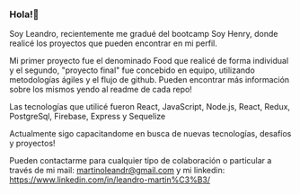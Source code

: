 ### Hola!👋

  Soy Leandro, recientemente me gradué del bootcamp Soy Henry, donde realicé los proyectos que pueden encontrar en mi perfil.

  Mi primer proyecto fue el denominado Food que realicé de forma individual y el segundo, "proyecto final" fue concebido en equipo, utilizando metodologías ágiles y el flujo de github. Pueden encontrar más información sobre los mismos yendo al readme de cada repo!
  
  Las tecnologías que utilicé fueron React, JavaScript, Node.js, React, Redux, PostgreSql, Firebase, Express y Sequelize

  Actualmente sigo capacitandome en busca de nuevas tecnologías, desafíos y proyectos! 
  
  Pueden contactarme para cualquier tipo de colaboración o particular a través de mi mail: martinoleandr@gmail.com y mi linkedin: https://www.linkedin.com/in/leandro-martin%C3%B3/ 
